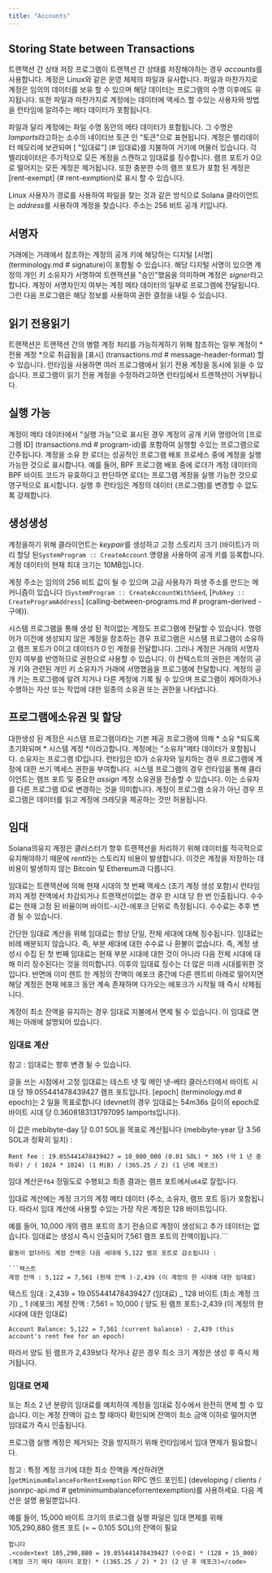 ```yaml
---
title: "Accounts"
---
```


## Storing State between Transactions

트랜잭션 간 상태 저장 프로그램이 트랜잭션 간 상태를 저장해야하는 경우 *accounts*를 사용합니다. 계정은 Linux와 같은 운영 체제의 파일과 유사합니다. 파일과 마찬가지로 계정은 임의의 데이터를 보유 할 수 있으며 해당 데이터는 프로그램의 수명 이후에도 유지됩니다. 또한 파일과 마찬가지로 계정에는 데이터에 액세스 할 수있는 사용자와 방법을 런타임에 알려주는 메타 데이터가 포함됩니다.

파일과 달리 계정에는 파일 수명 동안의 메타 데이터가 포함됩니다. 그 수명은 *lamports*라고하는 소수의 네이티브 토큰 인 "토큰"으로 표현됩니다. 계정은 밸리데이터 메모리에 보관되며 \[ "임대료"\] (# 임대료)를 지불하여 거기에 머물러 있습니다. 각 밸리데이터은 주기적으로 모든 계정을 스캔하고 임대료를 징수합니다. 램프 포트가 0으로 떨어지는 모든 계정은 제거됩니다. 또한 충분한 수의 램프 포트가 포함 된 계정은 \[rent-exempt\] (# rent-exmption)로 표시 할 수 있습니다.

Linux 사용자가 경로를 사용하여 파일을 찾는 것과 같은 방식으로 Solana 클라이언트는 *address*를 사용하여 계정을 찾습니다. 주소는 256 비트 공개 키입니다.

## 서명자

거래에는 거래에서 참조하는 계정의 공개 키에 해당하는 디지털 \[서명\] (terminology.md # signature)이 포함될 수 있습니다. 해당 디지털 서명이 있으면 계정의 개인 키 소유자가 서명하여 트랜잭션을 "승인"했음을 의미하며 계정은 *signer*라고합니다. 계정이 서명자인지 여부는 계정 메타 데이터의 일부로 프로그램에 전달됩니다. 그런 다음 프로그램은 해당 정보를 사용하여 권한 결정을 내릴 수 있습니다.

## 읽기 전용읽기

트랜잭션은 트랜잭션 간의 병렬 계정 처리를 가능하게하기 위해 참조하는 일부 계정이 *전용 계정 *으로 취급됨을 \[표시\] (transactions.md # message-header-format) 할 수 있습니다. 런타임을 사용하면 여러 프로그램에서 읽기 전용 계정을 동시에 읽을 수 있습니다. 프로그램이 읽기 전용 계정을 수정하려고하면 런타임에서 트랜잭션이 거부됩니다.

## 실행 가능

계정이 메타 데이터에서 "실행 가능"으로 표시된 경우 계정의 공개 키와 명령어의 \[프로그램 ID\] (transactions.md # program-id)를 포함하여 실행할 수있는 프로그램으로 간주됩니다. 계정을 소유 한 로더는 성공적인 프로그램 배포 프로세스 중에 계정을 실행 가능한 것으로 표시합니다. 예를 들어, BPF 프로그램 배포 중에 로더가 계정 데이터의 BPF 바이트 코드가 유효하다고 판단하면 로더는 프로그램 계정을 실행 가능한 것으로 영구적으로 표시합니다. 실행 후 런타임은 계정의 데이터 (프로그램)를 변경할 수 없도록 강제합니다.

## 생성생성

계정을하기 위해 클라이언트는 *keypair*를 생성하고 고정 스토리지 크기 (바이트)가 미리 할당 된`SystemProgram :: CreateAccount` 명령을 사용하여 공개 키를 등록합니다. 계정 데이터의 현재 최대 크기는 10MB입니다.

계정 주소는 임의의 256 비트 값이 될 수 있으며 고급 사용자가 파생 주소를 만드는 메커니즘이 있습니다 (`SystemProgram :: CreateAccountWithSeed`, [`Pubkey :: CreateProgramAddress`] (calling-between-programs.md # program-derived -구애)).

시스템 프로그램을 통해 생성 된 적이없는 계정도 프로그램에 전달할 수 있습니다. 명령어가 이전에 생성되지 않은 계정을 참조하는 경우 프로그램은 시스템 프로그램이 소유하고 램프 포트가 0이고 데이터가 0 인 계정을 전달합니다. 그러나 계정은 거래의 서명자인지 여부를 반영하므로 권한으로 사용할 수 있습니다. 이 컨텍스트의 권한은 계정의 공개 키와 관련된 개인 키 소유자가 거래에 서명했음을 프로그램에 전달합니다. 계정의 공개 키는 프로그램에 알려 지거나 다른 계정에 기록 될 수 있으며 프로그램이 제어하거나 수행하는 자산 또는 작업에 대한 일종의 소유권 또는 권한을 나타냅니다.

## 프로그램에소유권 및 할당

대한생성 된 계정은 시스템 프로그램이라는 기본 제공 프로그램에 의해 * 소유 *되도록 초기화되며 * 시스템 계정 *이라고합니다. 계정에는 "소유자"메타 데이터가 포함됩니다. 소유자는 프로그램 ID입니다. 런타임은 ID가 소유자와 일치하는 경우 프로그램에 계정에 대한 쓰기 액세스 권한을 부여합니다. 시스템 프로그램의 경우 런타임을 통해 클라이언트는 램프 포트 및 중요한 _assign_ 계정 소유권을 전송할 수 있습니다. 이는 소유자를 다른 프로그램 ID로 변경하는 것을 의미합니다. 계정이 프로그램 소유가 아닌 경우 프로그램은 데이터를 읽고 계정에 크레딧을 제공하는 것만 허용됩니다.

## 임대

Solana의유지 계정은 클러스터가 향후 트랜잭션을 처리하기 위해 데이터를 적극적으로 유지해야하기 때문에 *rent*라는 스토리지 비용이 발생합니다. 이것은 계정을 저장하는 데 비용이 발생하지 않는 Bitcoin 및 Ethereum과 다릅니다.

임대료는 트랜잭션에 의해 현재 시대의 첫 번째 액세스 (초기 계정 생성 포함)시 런타임까지 계정 잔액에서 차감되거나 트랜잭션이없는 경우 한 시대 당 한 번 인출됩니다. 수수료는 현재 고정 된 비율이며 바이트-시간-에포크 단위로 측정됩니다. 수수료는 추후 변경 될 수 있습니다.

간단한 임대료 계산을 위해 임대료는 항상 단일, 전체 세대에 대해 징수됩니다. 임대료는 비례 배분되지 않습니다. 즉, 부분 세대에 대한 수수료 나 환불이 없습니다. 즉, 계정 생성시 수집 된 첫 번째 임대료는 현재 부분 시대에 대한 것이 아니라 다음 전체 시대에 대해 미리 징수된다는 것을 의미합니다. 이후의 임대료 징수는 더 많은 미래 시대를위한 것입니다. 반면에 이미 렌트 한 계정의 잔액이 에포크 중간에 다른 렌트비 아래로 떨어지면 해당 계정은 현재 에포크 동안 계속 존재하며 다가오는 에포크가 시작될 때 즉시 삭제됩니다.

계정이 최소 잔액을 유지하는 경우 임대료 지불에서 면제 될 수 있습니다. 이 임대료 면제는 아래에 설명되어 있습니다.

### 임대료 계산

참고 : 임대료는 향후 변경 될 수 있습니다.

글을 쓰는 시점에서 고정 임대료는 테스트 넷 및 메인 넷-베타 클러스터에서 바이트 시대 당 19.055441478439427 램프 포트입니다. \[epoch\] (terminology.md # epoch)는 2 일을 목표로합니다 (devnet의 경우 임대료는 54m36s 길이의 epoch로 바이트 시대 당 0.3608183131797095 lamports입니다).

이 값은 mebibyte-day 당 0.01 SOL을 목표로 계산됩니다 (mebibyte-year 당 3.56 SOL과 정확히 일치) :

```text
Rent fee : 19.055441478439427 = 10_000_000 (0.01 SOL) * 365 (약 1 년 중 하루) / ( 1024 * 1024) (1 MiB) / (365.25 / 2) (1 년에 에포크)
```

임대 계산은`f64` 정밀도로 수행되고 최종 결과는 램프 포트에서`u64`로 잘립니다.

임대료 계산에는 계정 크기의 계정 메타 데이터 (주소, 소유자, 램프 포트 등)가 포함됩니다. 따라서 임대 계산에 사용할 수있는 가장 작은 계정은 128 바이트입니다.

예를 들어, 10,000 개의 램프 포트의 초기 전송으로 계정이 생성되고 추가 데이터는 없습니다. 임대료는 생성시 즉시 인출되어 7,561 램프 포트의 잔액이됩니다.```

````text
활동이 없더라도 계정 잔액은 다음 세대에 5,122 램프 포트로 감소됩니다 :

```텍스트
계정 잔액 : 5,122 = 7,561 (현재 잔액 )-2,439 (이 계정의 한 시대에 대한 임대료)
````

텍스트 임대 : 2,439 = 19.055441478439427 (임대료) _ 128 바이트 (최소 계정 크기) _ 1 (에포크) 계정 잔액 : 7,561 = 10,000 ( 양도 된 램프 포트)-2,439 (이 계정의 한 시대에 대한 임대료)

```text
Account Balance: 5,122 = 7,561 (current balance) - 2,439 (this account's rent fee for an epoch)
```

따라서 양도 된 램프가 2,439보다 작거나 같은 경우 최소 크기 계정은 생성 후 즉시 제거됩니다.

### 임대료 면제

또는 최소 2 년 분량의 임대료를 예치하여 계정을 임대료 징수에서 완전히 면제 할 수 있습니다. 이는 계정 잔액이 감소 할 때마다 확인되며 잔액이 최소 금액 이하로 떨어지면 임대료가 즉시 인출됩니다.

프로그램 실행 계정은 제거되는 것을 방지하기 위해 런타임에서 임대 면제가 필요합니다.

참고 : 특정 계정 크기에 대한 최소 잔액을 계산하려면 [`getMinimumBalanceForRentExemption` RPC 엔드 포인트] (developing / clients / jsonrpc-api.md # getminimumbalanceforrentexemption)를 사용하세요. 다음 계산은 설명 용일뿐입니다.

예를 들어, 15,000 바이트 크기의 프로그램 실행 파일은 임대 면제를 위해 105,290,880 램프 포트 (= ~ 0.105 SOL)의 잔액이 필요

```text
합니다
.<code>text 105,290,880 = 19.055441478439427 (수수료) * (128 + 15_000) (계정 크기 메타 데이터 포함) * ((365.25 / 2) * 2) (2 년 후 에포크)</code>
```
